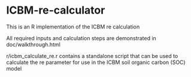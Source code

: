 # ICBM-re-calculator
This is an R implementation of the ICBM re calculation

All required inputs and calculation steps are demonstrated in doc/walkthrough.html

r/icbm_calculate_re.r contains a standalone script that can be used to calculate the re parameter for use in the ICBM soil organic carbon (SOC) model
